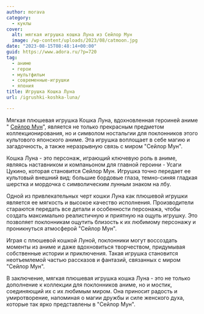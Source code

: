 ```yaml
---
author: morava
category:
  - куклы
cover:
  alt: мягкая игрушка кошка Луна из Сейлор Мун
  image: /wp-content/uploads/2023/08/catmoon.jpg
date: "2023-08-15T08:48:14+00:00"
guid: https://www.adora.ru/?p=720
tag:
  - аниме
  - герои
  - мультфильм
  - современные-игрушки
  - япония
title: Игрушка Кошка Луна
url: /igrushki-koshka-luna/

---
```

Мягкая плюшевая игрушка Кошка Луна, вдохновленная героиней аниме " [Сейлор Мун](https://www.adora.ru/igrushki-sejlor-mun/233/)", является не только прекрасным предметом коллекционирования, но и символом ностальгии для поклонников этого культового японского аниме. Эта игрушка воплощает в себе магию и загадочность, а также неразрывную связь с миром "Сейлор Мун".

Кошка Луна \- это персонаж, играющий ключевую роль в аниме, являясь наставником и компаньоном для главной героини \- Усаги Цукино, которая становится Сейлор Мун. Игрушка точно передает ее культовый внешний вид: большие бордовые глаза, темно-синяя гладкая шерстка и мордочка с символическим лунным знаком на лбу.

Одной из привлекательных черт кошки Луна как плюшевой игрушки является ее мягкость и высокое качество исполнения. Производители стараются передать все детали и особенности персонажа, чтобы создать максимально реалистичную и приятную на ощупь игрушку. Это позволяет поклонникам ощутить близость к их любимому персонажу и проникнуться атмосферой "Сейлор Мун".

Играя с плюшевой кошкой Луной, поклонники могут воссоздать моменты из аниме и даже вдохновиться творчеством, придумывая собственные истории и приключения. Такая игрушка становится неотъемлемой частью рассказов и фантазий, связанных с миром "Сейлор Мун".

В заключение, мягкая плюшевая игрушка кошка Луна \- это не только дополнение к коллекции для поклонников аниме, но и мостик, соединяющий их с их любимым миром. Она приносит радость и умиротворение, напоминая о магии дружбы и силе женского духа, которые так ярко представлены в "Сейлор Мун".
